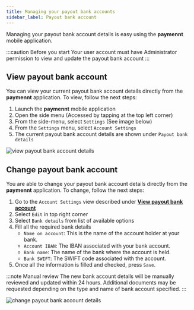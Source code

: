 ```yaml
---
title: Managing your payout bank accounts
sidebar_label: Payout bank account
---
```


Managing your payout bank account details is easy using the **paymennt** mobile application.

:::caution Before you start
Your user account must have Administrator permission to view and update the payout bank account
:::

## View payout bank account

You can view your current payout bank account details directly from the **paymennt** application. To view, follow the next steps:

1. Launch the **paymennt** mobile application
2. Open the side menu (Accessed by tapping at the top left corner)
3. From the side-menu, select `Settings` (See image below)
4. From the `Settings` menu, select `Account Settings`
5. The current payout bank account details are shown under `Payout bank details`

![view payout bank account details](/img/guides/account/bank-account/bank-account-view.png)

## Change payout bank account

You are able to change your payout bank account details directly from the **paymennt** application. To change, follow the next steps:

1. Go to the `Account Settings` view described under [**View payout bank account**](#view-payout-bank-account)
2. Select `Edit` in top right corner
3. Select `Bank details` from list of available options
4. Fill all the required bank details
   - `Name on account`: This is the name of the account holder at your bank.
   - `Account IBAN`: The IBAN associated with your bank account.
   - `Bank name`: The name of the bank where the account is held.
   - `Bank SWIFT`: The SWIFT code associated with the account.
5. Once all the information is filled and checked, press `Save`.

:::note Manual review
The new bank account details will be manually reviewed and updated within 24 hours. Additional documents may be requested depending on the type and name of bank account specified.
:::

![change payout bank account details](/img/guides/account/bank-account/bank-account-change.png)
